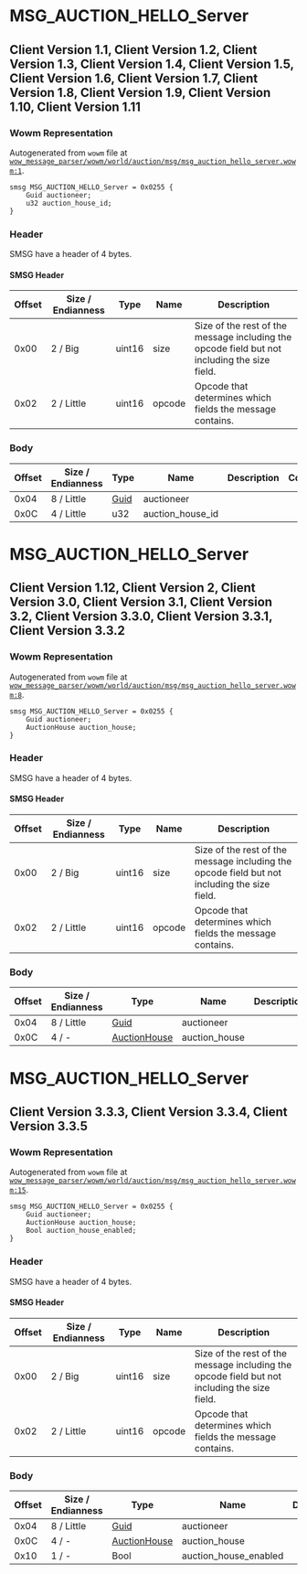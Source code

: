 # MSG_AUCTION_HELLO_Server

## Client Version 1.1, Client Version 1.2, Client Version 1.3, Client Version 1.4, Client Version 1.5, Client Version 1.6, Client Version 1.7, Client Version 1.8, Client Version 1.9, Client Version 1.10, Client Version 1.11

### Wowm Representation

Autogenerated from `wowm` file at [`wow_message_parser/wowm/world/auction/msg/msg_auction_hello_server.wowm:1`](https://github.com/gtker/wow_messages/tree/main/wow_message_parser/wowm/world/auction/msg/msg_auction_hello_server.wowm#L1).
```rust,ignore
smsg MSG_AUCTION_HELLO_Server = 0x0255 {
    Guid auctioneer;
    u32 auction_house_id;
}
```
### Header

SMSG have a header of 4 bytes.

#### SMSG Header

| Offset | Size / Endianness | Type   | Name   | Description |
| ------ | ----------------- | ------ | ------ | ----------- |
| 0x00   | 2 / Big           | uint16 | size   | Size of the rest of the message including the opcode field but not including the size field.|
| 0x02   | 2 / Little        | uint16 | opcode | Opcode that determines which fields the message contains.|

### Body

| Offset | Size / Endianness | Type | Name | Description | Comment |
| ------ | ----------------- | ---- | ---- | ----------- | ------- |
| 0x04 | 8 / Little | [Guid](../spec/packed-guid.md) | auctioneer |  |  |
| 0x0C | 4 / Little | u32 | auction_house_id |  |  |

# MSG_AUCTION_HELLO_Server

## Client Version 1.12, Client Version 2, Client Version 3.0, Client Version 3.1, Client Version 3.2, Client Version 3.3.0, Client Version 3.3.1, Client Version 3.3.2

### Wowm Representation

Autogenerated from `wowm` file at [`wow_message_parser/wowm/world/auction/msg/msg_auction_hello_server.wowm:8`](https://github.com/gtker/wow_messages/tree/main/wow_message_parser/wowm/world/auction/msg/msg_auction_hello_server.wowm#L8).
```rust,ignore
smsg MSG_AUCTION_HELLO_Server = 0x0255 {
    Guid auctioneer;
    AuctionHouse auction_house;
}
```
### Header

SMSG have a header of 4 bytes.

#### SMSG Header

| Offset | Size / Endianness | Type   | Name   | Description |
| ------ | ----------------- | ------ | ------ | ----------- |
| 0x00   | 2 / Big           | uint16 | size   | Size of the rest of the message including the opcode field but not including the size field.|
| 0x02   | 2 / Little        | uint16 | opcode | Opcode that determines which fields the message contains.|

### Body

| Offset | Size / Endianness | Type | Name | Description | Comment |
| ------ | ----------------- | ---- | ---- | ----------- | ------- |
| 0x04 | 8 / Little | [Guid](../spec/packed-guid.md) | auctioneer |  |  |
| 0x0C | 4 / - | [AuctionHouse](auctionhouse.md) | auction_house |  |  |

# MSG_AUCTION_HELLO_Server

## Client Version 3.3.3, Client Version 3.3.4, Client Version 3.3.5

### Wowm Representation

Autogenerated from `wowm` file at [`wow_message_parser/wowm/world/auction/msg/msg_auction_hello_server.wowm:15`](https://github.com/gtker/wow_messages/tree/main/wow_message_parser/wowm/world/auction/msg/msg_auction_hello_server.wowm#L15).
```rust,ignore
smsg MSG_AUCTION_HELLO_Server = 0x0255 {
    Guid auctioneer;
    AuctionHouse auction_house;
    Bool auction_house_enabled;
}
```
### Header

SMSG have a header of 4 bytes.

#### SMSG Header

| Offset | Size / Endianness | Type   | Name   | Description |
| ------ | ----------------- | ------ | ------ | ----------- |
| 0x00   | 2 / Big           | uint16 | size   | Size of the rest of the message including the opcode field but not including the size field.|
| 0x02   | 2 / Little        | uint16 | opcode | Opcode that determines which fields the message contains.|

### Body

| Offset | Size / Endianness | Type | Name | Description | Comment |
| ------ | ----------------- | ---- | ---- | ----------- | ------- |
| 0x04 | 8 / Little | [Guid](../spec/packed-guid.md) | auctioneer |  |  |
| 0x0C | 4 / - | [AuctionHouse](auctionhouse.md) | auction_house |  |  |
| 0x10 | 1 / - | Bool | auction_house_enabled |  |  |

